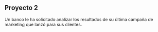 ## Proyecto 2

Un banco le ha solicitado analizar los resultados de su última campaña de marketing que lanzó para sus clientes.